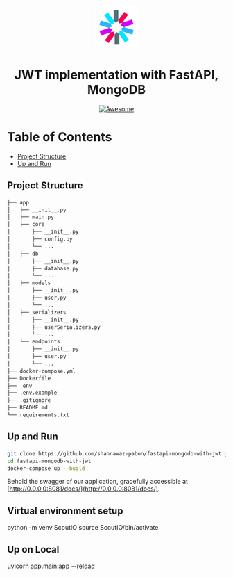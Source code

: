 <div align="center">
  <img alt="fastapi-jwt" height="100px" width="100px" src="logo.png" />
  <h1>JWT implementation with FastAPI, MongoDB</h1>
</div>

<p align="center">
  <a href="https://fastapi.tiangolo.com/">
    <img src="https://img.shields.io/badge/Awesome-FastAPI-informational?style=for-the-badge&logo=fastapi&labelColor=17202A&color=1abc9c&logoColor=1abc9c" alt="Awesome">
  </a>
</p>

# Table of Contents

- [Project Structure](#project-structure)
- [Up and Run](#up-and-run)






## Project Structure

```sh
├── app
│   ├── __init__.py
│   ├── main.py
│   ├── core
│       ├── __init__.py
│       ├── config.py
│       └── ...
│   ├── db
│       ├── __init__.py
│       ├── database.py
│       └── ...
│   ├── models
│       ├── __init__.py
│       ├── user.py
│       └── ...
│   ├── serializers
│       ├── __init__.py
│       ├── userSerializers.py
│       └── ...
│   └── endpoints
│       ├── __init__.py
│       ├── user.py
│       └── ...
├── docker-compose.yml
├── Dockerfile
├── .env
├── .env.example
├── .gitignore
├── README.md
└── requirements.txt
```

## Up and Run

```sh
git clone https://github.com/shahnawaz-pabon/fastapi-mongodb-with-jwt.git
cd fastapi-mongodb-with-jwt
docker-compose up --build
```
Behold the swagger of our application, gracefully accessible at [http://0.0.0.0:8081/docs/](http://0.0.0.0:8081/docs/).

## Virtual environment setup
python -m venv ScoutIO
source ScoutIO/bin/activate

## Up on Local
uvicorn app.main:app --reload